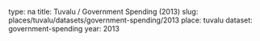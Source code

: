 type: na
title: Tuvalu / Government Spending (2013)
slug: places/tuvalu/datasets/government-spending/2013
place: tuvalu
dataset: government-spending
year: 2013
